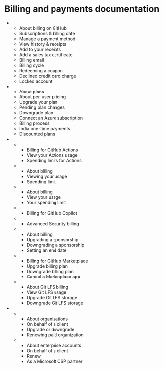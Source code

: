 # Billing and payments documentation

*
  * About billing on GitHub
  * Subscriptions & billing date
  * Manage a payment method
  * View history & receipts
  * Add to your receipts
  * Add a sales tax certificate
  * Billing email
  * Billing cycle
  * Redeeming a coupon
  * Declined credit card charge
  * Locked account
*
  * About plans
  * About per-user pricing
  * Upgrade your plan
  * Pending plan changes
  * Downgrade plan
  * Connect an Azure subscription
  * Billing process
  * India one-time payments
  * Discounted plans
*
  *
    * Billing for GitHub Actions
    * View your Actions usage
    * Spending limits for Actions
  *
    * About billing
    * Viewing your usage
    * Spending limit
  *
    * About billing
    * View your usage
    * Your spending limit
  *
    * Billing for GitHub Copilot
  *
    * Advanced Security billing
  *
    * About billing
    * Upgrading a sponsorship
    * Downgrading a sponsorship
    * Setting an end date
  *
    * Billing for GitHub Marketplace
    * Upgrade billing plan
    * Downgrade billing plan
    * Cancel a Marketplace app
  *
    * About Git LFS billing
    * View Git LFS usage
    * Upgrade Git LFS storage
    * Downgrade Git LFS storage
*
  *
    * About organizations
    * On behalf of a client
    * Upgrade or downgrade
    * Renewing paid organization
  *
    * About enterprise accounts
    * On behalf of a client
    * Renew
    * As a Microsoft CSP partner
